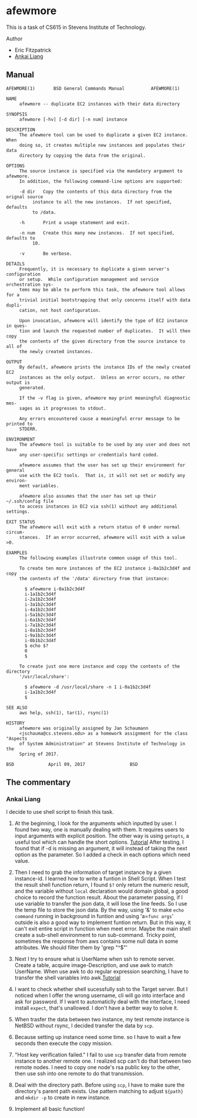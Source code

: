 # afewmore
This is a task of CS615 in Stevens Institute of Technology.

Author

* Eric Fitzpatrick
* [Ankai Liang](https://github.com/AnkaiLiang)

## Manual
```
AFEWMORE(1)		  BSD General Commands Manual		   AFEWMORE(1)

NAME
     afewmore -- duplicate EC2 instances with their data directory

SYNOPSIS
     afewmore [-hv] [-d dir] [-n num] instance

DESCRIPTION
     The afewmore tool can be used to duplicate a given EC2 instance.  When
     doing so, it creates multiple new instances and populates their data
     directory by copying the data from the original.

OPTIONS
     The source instance is specified via the mandatory argument to afewmore.
     In addition, the following command-line options are supported:

     -d dir   Copy the contents of this data directory from the orignal source
	      instance to all the new instances.  If not specified, defaults
	      to /data.

     -h       Print a usage statement and exit.

     -n num   Create this many new instances.  If not specified, defaults to
	      10.

     -v       Be verbose.

DETAILS
     Frequently, it is necessary to duplicate a given server's configuration
     or setup.	While configuration management and service orchestration sys-
     tems may be able to perform this task, the afewmore tool allows for a
     trivial initial bootstrapping that only concerns itself with data dupli-
     cation, not host configuration.

     Upon invocation, afewmore will identify the type of EC2 instance in ques-
     tion and launch the requested number of duplicates.  It will then copy
     the contents of the given directory from the source instance to all of
     the newly created instances.

OUTPUT
     By default, afewmore prints the instance IDs of the newly created EC2
     instances as the only output.  Unless an error occurs, no other output is
     generated.

     If the -v flag is given, afewmore may print meaningful diagnostic mes-
     sages as it progresses to stdout.

     Any errors encountered cause a meaningful error message to be printed to
     STDERR.

ENVIRONMENT
     The afewmore tool is suitable to be used by any user and does not have
     any user-specific settings or credentials hard coded.

     afewmore assumes that the user has set up their environment for general
     use with the EC2 tools.  That is, it will not set or modify any environ-
     ment variables.

     afewmore also assumes that the user has set up their ~/.ssh/config file
     to access instances in EC2 via ssh(1) without any additional settings.

EXIT STATUS
     The afewmore will exit with a return status of 0 under normal circum-
     stances.  If an error occurred, afewmore will exit with a value >0.

EXAMPLES
     The following examples illustrate common usage of this tool.

     To create ten more instances of the EC2 instance i-0a1b2c3d4f and copy
     the contents of the '/data' directory from that instance:

	   $ afewmore i-0a1b2c3d4f
	   i-1a1b2c3d4f
	   i-2a1b2c3d4f
	   i-3a1b2c3d4f
	   i-4a1b2c3d4f
	   i-5a1b2c3d4f
	   i-6a1b2c3d4f
	   i-7a1b2c3d4f
	   i-8a1b2c3d4f
	   i-9a1b2c3d4f
	   i-0b1b2c3d4f
	   $ echo $?
	   0
	   $

     To create just one more instance and copy the contents of the directory
     '/usr/local/share':

	   $ afewmore -d /usr/local/share -n 1 i-0a1b2c3d4f
	   i-1a1b2c3d4f
	   $

SEE ALSO
     aws help, ssh(1), tar(1), rsync(1)

HISTORY
     afewmore was originally assigned by Jan Schaumann
     <jschauma@cs.stevens.edu> as a homework assignment for the class "Aspects
     of System Administration" at Stevens Institute of Technology in the
     Spring of 2017.

BSD				April 09, 2017				   BSD
```

## The commentary

### Ankai Liang
I decide to use shell script to finish this task.

1. At the beginning, I look for the arguments which inputted by user.
I found two way, one is manually dealing with them. It requires users to input arguments with explicit position. The other way is using `getopts`, a useful tool which can handle the short options. 
[Tutorial](http://wiki.bash-hackers.org/howto/getopts_tutorial)
After testing, I found that if -d is missing an argument, it will instead of taking the next option as the parameter. So I added a check in each options which need value.

2. Then I need to grab the information of target instance by a given instance-id.
I learned how to write a funtion in Shell Script. When I test the result shell function return, I found `$?` only return the numeric result, and the variable without `local` declaration would domain global, a good choice to record the function result.
About the parameter passing, if I use variable to transfer the json data, it will lose the line feeds. So I use the temp file to store the json data.
By the way, using '&' to make `echo command` running in background in funtion and using 'a=`func args`' outside is also a good way to implement funtion return. But in this way, it can't exit entire script in function when meet error. Maybe the main shell create a sub-shell environment to run sub-command.
Tricky point, sometimes the response from aws contains some null data in some attributes. We should filter them by 'grep "^$"'

3. Next I try to ensure what is UserName when ssh to remote server. Create a table, acquire image-Description, and use awk to match UserName. When use awk to do regular expression searching, I have to transfer the shell variables into awk.[Tutorial](https://www.gnu.org/software/gawk/manual/gawk.html#Using-Shell-Variables)

4. I want to check whether shell sucessfully ssh to the Target server. But I noticed when I offer the wrong username, cli will go into interface and ask for password. If I want to automaticlly deal with the interface, I need install `expect`, that's unallowed. I don't have a better way to solve it.

5. When trasfer the data between two instance, my test remote instance is NetBSD without rsync, I decided transfer the data by `scp`.
6. Because setting up instance need some time. so I have to wait a few seconds then execute the copy mission.

7. "Host key verification failed." I fail to use `scp` transfer data from remote instance to another remote one. I realized scp can't do that between two remote nodes. I need to copy one node's rsa public key to the other, then use ssh into one remote to do that transmission.
8. Deal with the directory path. Before using `scp`, I have to make sure the directory's parent path exists. Use pattern matching to adjust `${path}` and `mkdir -p` to create in new instance.

9. Implement all basic function!